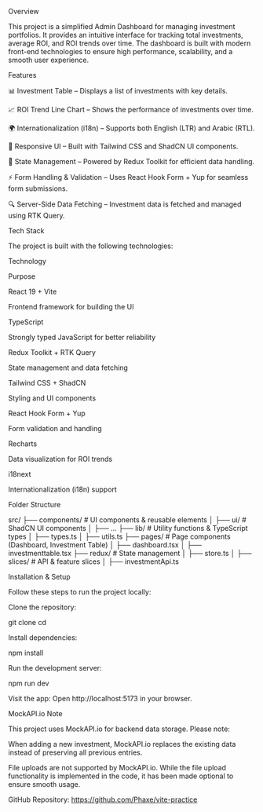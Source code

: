 Overview

This project is a simplified Admin Dashboard for managing investment portfolios. It provides an intuitive interface for tracking total investments, average ROI, and ROI trends over time. The dashboard is built with modern front-end technologies to ensure high performance, scalability, and a smooth user experience.

Features

📊 Investment Table – Displays a list of investments with key details.

📈 ROI Trend Line Chart – Shows the performance of investments over time.

🌍 Internationalization (i18n) – Supports both English (LTR) and Arabic (RTL).

🎨 Responsive UI – Built with Tailwind CSS and ShadCN UI components.

🔄 State Management – Powered by Redux Toolkit for efficient data handling.

⚡ Form Handling & Validation – Uses React Hook Form + Yup for seamless form submissions.

🔍 Server-Side Data Fetching – Investment data is fetched and managed using RTK Query.

Tech Stack

The project is built with the following technologies:

Technology

Purpose

React 19 + Vite

Frontend framework for building the UI

TypeScript

Strongly typed JavaScript for better reliability

Redux Toolkit + RTK Query

State management and data fetching

Tailwind CSS + ShadCN

Styling and UI components

React Hook Form + Yup

Form validation and handling

Recharts

Data visualization for ROI trends

i18next

Internationalization (i18n) support

Folder Structure

src/
├── components/       # UI components & reusable elements
│   ├── ui/          # ShadCN UI components
│   ├── ...
├── lib/             # Utility functions & TypeScript types
│   ├── types.ts
│   ├── utils.ts
├── pages/           # Page components (Dashboard, Investment Table)
│   ├── dashboard.tsx
│   ├── investmenttable.tsx
├── redux/           # State management
│   ├── store.ts
│   ├── slices/      # API & feature slices
│       ├── investmentApi.ts

Installation & Setup

Follow these steps to run the project locally:

Clone the repository:

git clone <your-repo-url>
cd <project-folder>

Install dependencies:

npm install

Run the development server:

npm run dev

Visit the app: Open http://localhost:5173 in your browser.

MockAPI.io Note

This project uses MockAPI.io for backend data storage. Please note:

When adding a new investment, MockAPI.io replaces the existing data instead of preserving all previous entries.

File uploads are not supported by MockAPI.io. While the file upload functionality is implemented in the code, it has been made optional to ensure smooth usage.

GitHub Repository: https://github.com/Phaxe/vite-practice